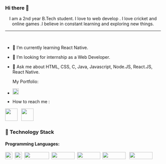 ### Hi there 👋







 

<p align = "center">I am a 2nd year B.Tech student. I love to web develop . I love cricket and online games .I believe in constant learning and exploring new things.  </p>
 
----
<br>

- 🌱 I’m currently learning React Native.
- 👯 I’m looking for internship as a Web Developer.
- 💬 Ask me about HTML, CSS, C, Java, Javascript, Node.JS, React.JS, React Native.

    My Portfolio:
- <a href="https://vishalgupta8982.github.io/portfolio/"><img src="https://logos-download.com/wp-content/uploads/2021/01/Portfolio_Plus_Banking_Software_Logo-700x156.png" height="20px"></a>
-    How to reach me :

<a href="https://www.linkedin.com/in/vishal-gupta-b027b422a"><img src="https://play-lh.googleusercontent.com/kMofEFLjobZy_bCuaiDogzBcUT-dz3BBbOrIEjJ-hqOabjK8ieuevGe6wlTD15QzOqw" height="40px"></a>&nbsp;&nbsp; <a href="mailto:vishalgupta0403@gmail.com"><img src="https://thumbs.dreamstime.com/b/gmail-logo-google-product-icon-logotype-editorial-vector-illustration-vinnitsa-ukraine-october-199405574.jpg" height="40px"></a>
<br>

 
 

### 🔭 **Technology Stack**

#### **Programming Languages**:

  
 <img height=23 src="https://img.shields.io/badge/css3-%231572B6.svg?style=for-the-badge&logo=css3&logoColor=white">&nbsp;&nbsp;<img height=23 src="https://img.shields.io/badge/html5-%23E34F26.svg?style=for-the-badge&logo=html5&logoColor=white">&nbsp;&nbsp;<img height=23 width=80 src="https://repository-images.githubusercontent.com/161459736/524e6f00-8313-11e9-9c74-51546bca55a3">&nbsp;&nbsp;<img height=23 width=75 src="https://www.vectorlogo.zone/logos/java/java-ar21.png">&nbsp;&nbsp;<img height=23 width=75 src="https://res.cloudinary.com/practicaldev/image/fetch/s--iGOEVbEh--/c_imagga_scale,f_auto,fl_progressive,h_420,q_auto,w_1000/https://thepracticaldev.s3.amazonaws.com/i/hjvfqo21fc6u4zqo5ph0.jpg">&nbsp;&nbsp;<img height=23 width=75 src="https://www.vectorlogo.zone/logos/reactjs/reactjs-ar21.png">
 &nbsp;&nbsp;<img height=23 width=75 src="https://www.pngitem.com/pimgs/m/514-5142665_react-native-transparent-react-native-logo-png-png.png">

 
 


